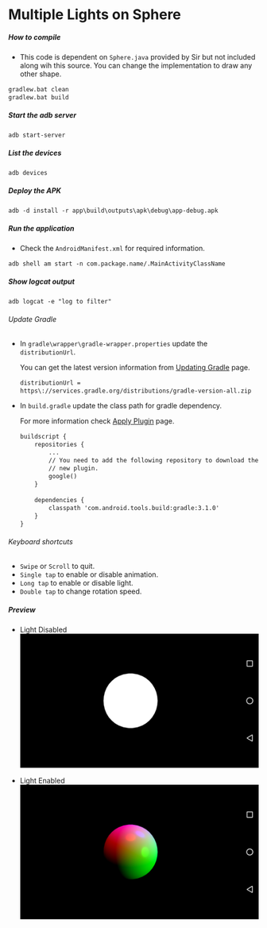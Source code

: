 # Multiple Lights on Sphere

##### How to compile

-   This code is dependent on `Sphere.java` provided by Sir but not included along wih this source. You can change the implementation to draw any other shape.

```
gradlew.bat clean
gradlew.bat build
```

##### Start the adb server

```
adb start-server
```

##### List the devices

```
adb devices
```

##### Deploy the APK

```
adb -d install -r app\build\outputs\apk\debug\app-debug.apk
```

##### Run the application

-   Check the `AndroidManifest.xml` for required information.

```
adb shell am start -n com.package.name/.MainActivityClassName
```

##### Show logcat output

```
adb logcat -e "log to filter"
```

###### Update Gradle

-   In `gradle\wrapper\gradle-wrapper.properties` update the `distributionUrl`.

    You can get the latest version information from [Updating Gradle](https://developer.android.com/studio/releases/gradle-plugin#updating-gradle) page.

    ```
    distributionUrl = https\://services.gradle.org/distributions/gradle-version-all.zip
    ```

-   In `build.gradle` update the class path for gradle dependency.

    For more information check [Apply Plugin](https://developer.android.com/studio/build/gradle-plugin-3-0-0-migration#apply_plugin) page.

    ```
    buildscript {
        repositories {
            ...
            // You need to add the following repository to download the
            // new plugin.
            google()
        }

        dependencies {
            classpath 'com.android.tools.build:gradle:3.1.0'
        }
    }
    ```

###### Keyboard shortcuts

-   `Swipe` or `Scroll` to quit.
-   `Single tap` to enable or disable animation.
-   `Long tap` to enable or disable light.
-   `Double tap` to change rotation speed.

##### Preview

-   Light Disabled
    ![lightDisabled][light-disabled-image]

-   Light Enabled
    ![lightEnabled][light-enabled-image]

[//]: # "Image declaration"
[light-disabled-image]: ./preview/lightDisabled.png "Light Disabled"
[light-enabled-image]: ./preview/lightEnabled.png "Light Enabled"
